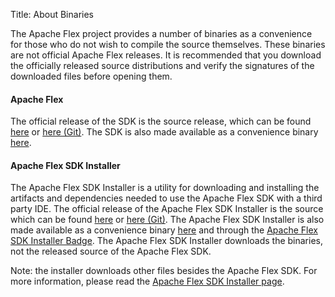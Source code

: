 Title: About Binaries

The Apache Flex project provides a number of binaries as a convenience for those who do not wish to compile the source themselves. These binaries are not official Apache Flex releases. It is recommended that you download the officially released source distributions and verify the signatures of the downloaded files before opening them.

<div class="headline"><h4>Apache Flex</h4></div>

The official release of the SDK is the source release, which can be found [here][4] or [here (Git)][5].  The SDK is also made available as a convenience binary [here][4].

<div class="headline"><h4>Apache Flex SDK Installer</h4></div>

The Apache Flex SDK Installer is a utility for downloading and installing the artifacts and dependencies needed to use the Apache Flex SDK with a third party IDE. The official release of the Apache Flex SDK Installer is the source which can be found [here][1] or [here (Git)][2].
The Apache Flex SDK Installer is also made available as a convenience binary [here][1] and through the [Apache Flex SDK Installer Badge][3].
The Apache Flex SDK Installer downloads the binaries, not the released source of the Apache Flex SDK.


Note: the installer downloads other files besides the Apache Flex SDK. For more information, please read the [Apache Flex SDK Installer page][6].

[1]: installer.html
[2]: https://git-wip-us.apache.org/repos/asf/flex-utilities.git
[3]: download-utilities.html
[4]: download-source.html
[5]: https://svn.apache.org/repos/asf/flex/sdk/
[6]: installer.html